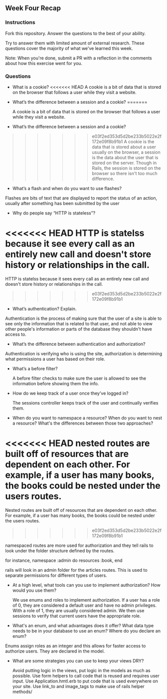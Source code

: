 ## Week Four Recap

### Instructions
Fork this repository. Answer the questions to the best of your ability.

Try to answer them with limited amount of external research. These questions cover the majority of what we've learned this week.

Note: When you're done, submit a PR with a reflection in the comments about how this exercise went for you.

### Questions

* What is a cookie?
<<<<<<< HEAD
  A cookie is a bit of data that is stored on the browser that follows a user while they visit a website.

* What’s the difference between a session and a cookie?
=======

  A cookie is a bit of data that is stored on the browser that follows a user while they visit a website.

* What’s the difference between a session and a cookie?

>>>>>>> e03f2ed353d5d2be233b5022e2f172e09f8b91b1
A cookie is the data that is stored about a user usually on the browser,  a session is the data about the user that is stored on the server. Though in Rails, the session is stored on the browser so there isn't too much difference.

* What’s a flash and when do you want to use flashes?

Flashes are bits of text that are displayed to report the status of an action, usually after something has been submitted by the user

* Why do people say “HTTP is stateless”?

<<<<<<< HEAD
HTTP is statelss because it see every call as an entirely new call and doesn't store history or relationships in the call.
=======
HTTP is statelss because it sees every call as an entirely new call and doesn't store history or relationships in the call.
>>>>>>> e03f2ed353d5d2be233b5022e2f172e09f8b91b1

* What’s authentication? Explain.

Authentication is the process of making sure that the user of a site is able to see only the information that is related to that user, and not able to view
other people's information or parts of the database they shouldn't have access to.

* What’s the difference between authentication and authorization?

Authentication is verifying who is using the site, authorization is determining what permissions a user has based on their role.


* What’s a before filter?

  A before filter checks to make sure the user is allowed to see the information before showing them the info.


* How do we keep track of a user once they’ve logged in?

   The sessions controller keeps track of the user and continually verifies them.

* When do you want to namespace a resource? When do you want to nest a resource? What's the differences between those two approaches?

<<<<<<< HEAD
nested routes are built off of resources that are dependent on each other. For example, if a user has many books, the books could be nested under the users routes.
=======
Nested routes are built off of resources that are dependent on each other. For example, if a user has many books, the books could be nested under the users routes.
>>>>>>> e03f2ed353d5d2be233b5022e2f172e09f8b91b1

  namespaced routes are more used for authorization and they tell rails to look under the folder structure defined by the routes.

  for instance,
namespace :admin do
  resources :book,
end

rails will look in an admin folder for the articles routes. This is used to separate permissions for different types of users.

* At a high level, what tools can you use to implement authorization? How would you use them?

  We use enums and roles to implement authorization. If a user has a role of 0, they are considered a default user and have no admin privileges.
  With a role of 1, they are usually considered admin. We then use sessions to verify that current users have the appropriate role.

* What's an enum, and what advantages does it offer? What data type needs to be in your database to use an enum? Where do you declare an enum?

Enums assign roles as an integer and this allows for faster access to authorize users. They are declared in the model.

* What are some strategies you can use to keep your views DRY?

  Avoid putting logic in the views, put logic in the models as much as possible. Use form helpers to call code that is reused and requires user input. Use Application.hmtl.erb to put code that is used everywhere on your site. Use link_to and image_tags to make use of rails helper methods/
